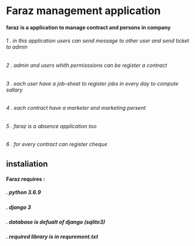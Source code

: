 # Faraz management application
#### faraz is a application to manage contract and persons in company
###### 1 . in this application users can send message to other user and send ticket to admin
###### 2 . admin and users whith permisssions can be register a contract 
###### 3 . each user have a job-sheet to register jobs in every day to compute sallary
###### 4 . each contract have a marketer and marketing persent
###### 5 . faraz is a absence application too
###### 6 . for every contract can register cheque


## instaliation 
#### Faraz requires :
##### . python 3.6.9
##### . django 3
##### . database is defualt of django (sqlite3)
##### . required library is in requrement.txt
